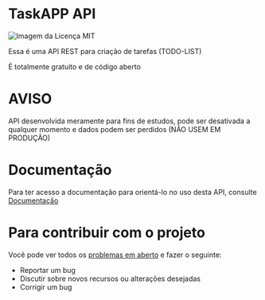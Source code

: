 # TaskAPP API

<img alt="Imagem da Licença MIT" src="https://img.shields.io/static/v1?label=license&message=MIT&color=49AA26&labelColor=000000" />

Essa é uma API REST para criação de tarefas (TODO-LIST)

É totalmente gratuito e de código aberto

# AVISO
API desenvolvida meramente para fins de estudos, pode ser desativada a qualquer momento e dados podem ser perdidos (NÃO USEM EM PRODUÇÃO)

# Documentação

Para ter acesso a documentação para orientá-lo no uso desta API, consulte
[Documentação](https://tasks.app.api.kaua.dev/api-docs/)

# Para contribuir com o projeto

Você pode ver todos os [problemas em aberto](https://github.com/Kaua3045/tasks-app-api/issues) e fazer o seguinte:

- Reportar um bug
- Discutir sobre novos recursos ou alterações desejadas
- Corrigir um bug
